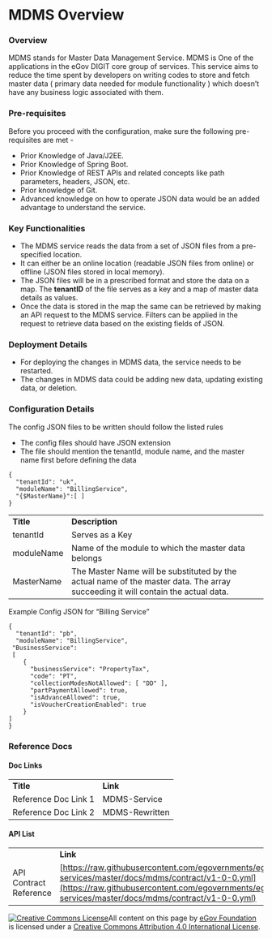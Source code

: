 # MDMS Overview

### Overview

MDMS stands for Master Data Management Service. MDMS is One of the applications in the eGov DIGIT core group of services. This service aims to reduce the time spent by developers on writing codes to store and fetch master data ( primary data needed for module functionality ) which doesn’t have any business logic associated with them.

### Pre-requisites

Before you proceed with the configuration, make sure the following pre-requisites are met -

* Prior Knowledge of Java/J2EE.
* Prior Knowledge of Spring Boot.
* Prior Knowledge of REST APIs and related concepts like path parameters, headers, JSON, etc.
* Prior knowledge of Git.
* Advanced knowledge on how to operate JSON data would be an added advantage to understand the service.

### Key Functionalities

* The MDMS service reads the data from a set of JSON files from a pre-specified location.
* It can either be an online location (readable JSON files from online) or offline (JSON files stored in local memory).
* The JSON files will be in a prescribed format and store the data on a map. The **tenantID** of the file serves as a key and a map of master data details as values.
* Once the data is stored in the map the same can be retrieved by making an API request to the MDMS service. Filters can be applied in the request to retrieve data based on the existing fields of JSON.

### Deployment Details

* For deploying the changes in MDMS data, the service needs to be restarted.
* The changes in MDMS data could be adding new data, updating existing data, or deletion.

### Configuration Details

The config JSON files to be written should follow the listed rules

* The config files should have JSON extension
* The file should mention the tenantId, module name, and the master name first before defining the data

```
{
  "tenantId": "uk",
  "moduleName": "BillingService",
  "{$MasterName}":[ ]
}
```

|            |                                                                                                                                  |
| ---------- | -------------------------------------------------------------------------------------------------------------------------------- |
| **Title**  | **Description**                                                                                                                  |
| tenantId   | Serves as a Key                                                                                                                  |
| moduleName | Name of the module to which the master data belongs                                                                              |
| MasterName | The Master Name will be substituted by the actual name of the master data. The array succeeding it will contain the actual data. |

Example Config JSON for “Billing Service”

```
{
  "tenantId": "pb",
  "moduleName": "BillingService",
 "BusinessService": 
 [
    {
      "businessService": "PropertyTax",
      "code": "PT",
      "collectionModesNotAllowed": [ "DD" ],
      "partPaymentAllowed": true,
      "isAdvanceAllowed": true,
      "isVoucherCreationEnabled": true
    }
]
}
```

### Reference Docs

#### Doc Links

|                      |                |
| -------------------- | -------------- |
| **Title**            | **Link**       |
| Reference Doc Link 1 | MDMS-Service   |
| Reference Doc Link 2 | MDMS-Rewritten |

#### API List

|                        |                                                                                                                                                                                                        |
| ---------------------- | ------------------------------------------------------------------------------------------------------------------------------------------------------------------------------------------------------ |
|                        | **Link**                                                                                                                                                                                               |
| API Contract Reference | [https://raw.githubusercontent.com/egovernments/egov-services/master/docs/mdms/contract/v1-0-0.yml](https://raw.githubusercontent.com/egovernments/egov-services/master/docs/mdms/contract/v1-0-0.yml) |

[![Creative Commons License](https://i.creativecommons.org/l/by/4.0/80x15.png)](http://creativecommons.org/licenses/by/4.0/)All content on this page by [eGov Foundation ](https://egov.org.in/)is licensed under a [Creative Commons Attribution 4.0 International License](http://creativecommons.org/licenses/by/4.0/).
